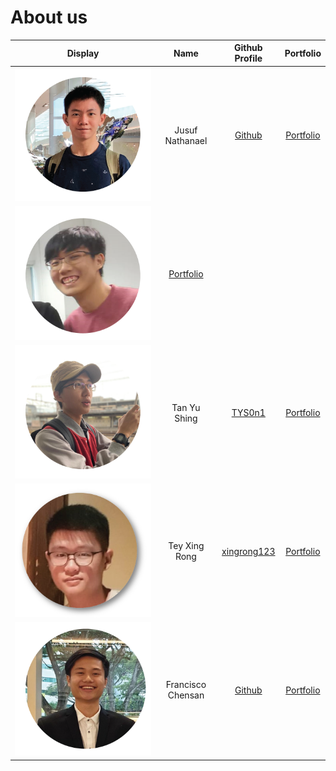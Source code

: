 # About us

Display | Name | Github Profile | Portfolio 
--------|:----:|:--------------:|:---------:
![](https://raw.githubusercontent.com/Speedweener/ip/master/docs/images/jusuf.png) | Jusuf Nathanael | [Github](https://github.com/jusufnathanael) | [Portfolio](docs/team/johndoe.md)
![](https://raw.githubusercontent.com/Speedweener/ip/master/docs/images/zhanhao.png) | [Portfolio](docs/team/johndoe.md)
![](https://raw.githubusercontent.com/Speedweener/ip/master/docs/images/yushing.png) | Tan Yu Shing | [TYS0n1](https://github.com/TYS0n1) | [Portfolio](https://github.com/TYS0n1/tp/blob/master/docs/team/Tan%20Yu%20Shing%20PPPv1.pdf)
![](https://raw.githubusercontent.com/Speedweener/ip/master/docs/images/xingrong.png) | Tey Xing Rong | [xingrong123](https://github.com/xingrong123) | [Portfolio](docs/team/xingrong123.md)
![](https://raw.githubusercontent.com/Speedweener/ip/master/docs/images/francisco..png) | Francisco Chensan | [Github](https://github.com/) | [Portfolio](docs/team/johndoe.md)

